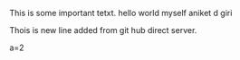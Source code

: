 This is some important tetxt. hello world myself aniket d giri

Thois is new line added  from git hub direct server.

a=2
